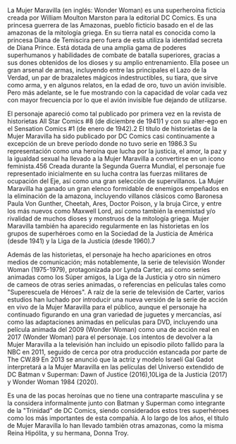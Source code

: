 La Mujer Maravilla (en inglés: Wonder Woman) es una superheroína ficticia creada por William Moulton Marston para la editorial DC Comics. Es una princesa guerrera de las Amazonas, pueblo ficticio basado en el de las amazonas de la mitología griega. En su tierra natal es conocida como la princesa Diana de Temiscira pero fuera de esta utiliza la identidad secreta de Diana Prince. Está dotada de una amplia gama de poderes superhumanos y habilidades de combate de batalla superiores, gracias a sus dones obtenidos de los dioses y su amplio entrenamiento. Ella posee un gran arsenal de armas, incluyendo entre las principales el Lazo de la Verdad, un par de brazaletes mágicos indestructibles, su tiara, que sirve como arma, y en algunos relatos, en la edad de oro, tuvo un avión invisible. Pero más adelante, se le fue mostrando con la capacidad de volar cada vez con mayor frecuencia por lo que el avión invisible fue dejando de utilizarse.

El personaje apareció como tal publicado por primera vez en la revista de historietas All Star Comics #8 (de diciembre de 1941)1​ y con su alter-ego en el Sensation Comics #1 (de enero de 1942).2​ El título de historietas de la Mujer Maravilla ha sido publicado por DC Comics casi continuamente a excepción de un breve período donde no tuvo serie en 1986.3​ Su representación como una heroína que lucha por la justicia, el amor, la paz y la igualdad sexual ha llevado a la Mujer Maravilla a convertirse en un icono feminista.4​5​6​ Creada durante la Segunda Guerra Mundial, el personaje fue representado inicialmente en su lucha contra las fuerzas militares de ocupación del Eje, así como una gran selección de supervillanos. La Mujer Maravilla ha ganado un gran elenco formidable de enemigos empeñados en la eliminación de la amazona, incluyendo villanos clásicos como Baronesa Paula Von Gunther, Cheetah, Ares, Doctor Poison, y la bruja Circe, y entre los más nuevos como Maxwell Lord, así como también la enemistad y/o rivalidad de muchos dioses y monstruos de la mitología griega. Mujer Maravilla también ha aparecido regularmente en las historietas en los grupos de superhéroes como en la Sociedad de la Justicia de América (desde 1941) y la Liga de la Justicia (desde 1960).7​

Además de las historietas, el personaje ha hecho apariciones en otros medios de comunicación; más notablemente, la serie de televisión Wonder Woman (1975-1979), protagonizada por Lynda Carter, así como series animadas como los Súper amigos, la Liga de la Justicia y otro sin número de cameos de otras series animadas, o referencias en películas tales como "Superescuela de Héroes". A raíz de la serie de televisión de Carter, varios estudios han luchado por introducir una nueva versión de la serie de acción en vivo de la Mujer Maravilla para el público, aunque el personaje ha continuado figurando en una gran variedad de juguetes y mercancías, así como las adaptaciones animadas en películas para DVD, incluyendo una película animada del 2009 (Wonder Woman) como una de acción real en 2017 (Wonder Woman) para el personaje. Los intentos de devolver a la Mujer Maravilla a la televisión han incluido un episodio piloto fallido para la NBC en 2011, seguido de cerca por otra producción estancada por parte de The CW.8​9​ En 2013 se anunció que la actriz y modelo Israelí Gal Gadot interpretará a la Mujer Maravilla en las películas del Universo extendido de DC Batman v Superman: Dawn of Justice (2016),10​Liga de la Justicia (2017) y Wonder Woman 1984 (2020).

Es una de las pocas heroínas que no tiene una contraparte masculina y se la considera informalmente junto con Batman y Superman como integrante de la "Trinidad" de DC Comics, siendo considerados estos tres superhéroes como los más importantes de esta compañía. A lo largo de los años, el título de Mujer Maravilla lo han llevado también otras amazonas, como la misma Reina Hipólita, y su hermana, Donna Troy.
